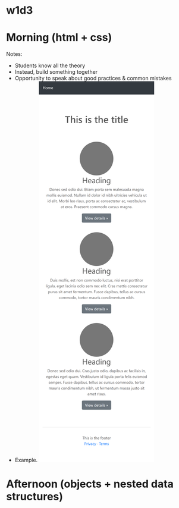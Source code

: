 
# w1d3


# Morning (html + css)

Notes:
- Students know all the theory 
- Instead, build something together
- Opportunity to speak about good practices & common mistakes
- Example. ![css exercise](./images/w1d3-css-exercise.png)


# Afternoon (objects + nested data structures)

